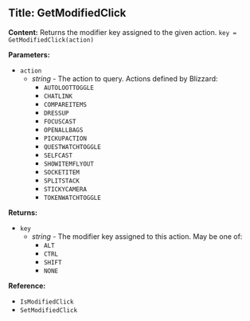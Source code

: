 ## Title: GetModifiedClick

**Content:**
Returns the modifier key assigned to the given action.
`key = GetModifiedClick(action)`

**Parameters:**
- `action`
  - *string* - The action to query. Actions defined by Blizzard:
    - `AUTOLOOTTOGGLE`
    - `CHATLINK`
    - `COMPAREITEMS`
    - `DRESSUP`
    - `FOCUSCAST`
    - `OPENALLBAGS`
    - `PICKUPACTION`
    - `QUESTWATCHTOGGLE`
    - `SELFCAST`
    - `SHOWITEMFLYOUT`
    - `SOCKETITEM`
    - `SPLITSTACK`
    - `STICKYCAMERA`
    - `TOKENWATCHTOGGLE`

**Returns:**
- `key`
  - *string* - The modifier key assigned to this action. May be one of:
    - `ALT`
    - `CTRL`
    - `SHIFT`
    - `NONE`

**Reference:**
- `IsModifiedClick`
- `SetModifiedClick`